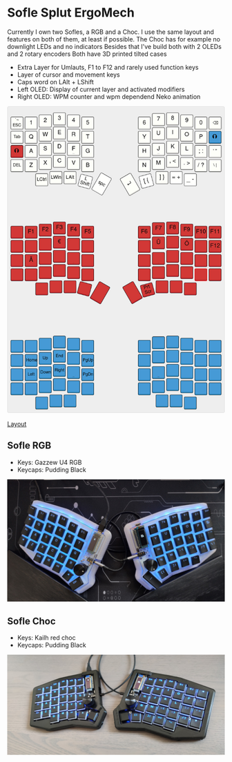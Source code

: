 # Sofle Splut ErgoMech

Currently I own two Sofles, a RGB and a Choc. I use the same layout and features on both of them, at least if possible. The Choc has for example no downlight LEDs and no indicators
Besides that I've build both with 2 OLEDs and 2 rotary encoders
Both have 3D printed tilted cases

- Extra Layer for Umlauts, F1 to F12 and rarely used function keys
- Layer of cursor and movement keys
- Caps word on LAlt + LShift
- Left OLED: Display of current layer and activated modifiers
- Right OLED: WPM counter and wpm dependend Neko animation

![Sofle](soflekeyboard.jpg)

[Layout](http://www.keyboard-layout-editor.com/#/gists/1e62fbb4f1adce56eced4e547606cf52)

## Sofle RGB

 - Keys: Gazzew U4 RGB
 - Keycaps: Pudding Black

![SofleRGB](sofle_rgb.jpg)

## Sofle Choc

- Keys: Kailh red choc
- Keycaps: Pudding Black

![SofleChoc](sofle_choc.jpg)
